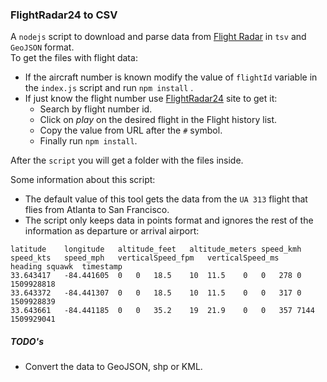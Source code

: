 ### FlightRadar24 to CSV
A `nodejs` script to download and parse data from [Flight Radar](https://www.flightradar24.com) in `tsv` and `GeoJSON` format.    
To get the files with flight data:
- If the aircraft number is known modify the value of `flightId` variable in the `index.js` script and run `npm install`   .
- If just know the flight number use [FlightRadar24](https://www.flightradar24.com/data) site to get it:
  - Search by flight number id.
  - Click on _play_ on the desired flight in the Flight history list.
  - Copy the value from URL after the `#` symbol.
  - Finally run `npm install`.

After the `script` you will get a folder with the files inside.

Some information about this script:

- The default value of this tool gets the data from the `UA 313` flight that flies from Atlanta to San Francisco.
- The script only keeps data in points format and ignores the rest of the information as departure or arrival airport:
```csv
latitude	longitude	altitude_feet	altitude_meters	speed_kmh	speed_kts	speed_mph	verticalSpeed_fpm	verticalSpeed_ms	heading	squawk	timestamp
33.643417	-84.441605	0	0	18.5	10	11.5	0	0	278	0	1509928818
33.643372	-84.441307	0	0	18.5	10	11.5	0	0	317	0	1509928839
33.643661	-84.441185	0	0	35.2	19	21.9	0	0	357	7144	1509929041
```


##### TODO's
- Convert the data to GeoJSON, shp or KML.
